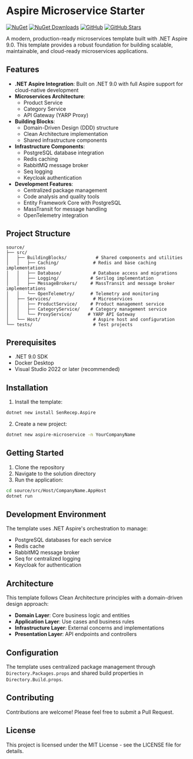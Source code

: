 # Aspire Microservice Starter

[![NuGet](https://img.shields.io/nuget/v/SenRecep.Aspire.svg)](https://www.nuget.org/packages/SenRecep.Aspire)
[![NuGet Downloads](https://img.shields.io/nuget/dt/SenRecep.Aspire.svg)](https://www.nuget.org/packages/SenRecep.Aspire)
[![GitHub](https://img.shields.io/github/license/SenRecep/Aspire)](https://github.com/SenRecep/Aspire)
[![GitHub Stars](https://img.shields.io/github/stars/SenRecep/Aspire)](https://github.com/SenRecep/Aspire)

A modern, production-ready microservices template built with .NET Aspire 9.0. This template provides a robust foundation for building scalable, maintainable, and cloud-ready microservices applications.

## Features

- **.NET Aspire Integration**: Built on .NET 9.0 with full Aspire support for cloud-native development
- **Microservices Architecture**:
  - Product Service
  - Category Service
  - API Gateway (YARP Proxy)
- **Building Blocks**:
  - Domain-Driven Design (DDD) structure
  - Clean Architecture implementation
  - Shared infrastructure components
- **Infrastructure Components**:
  - PostgreSQL database integration
  - Redis caching
  - RabbitMQ message broker
  - Seq logging
  - Keycloak authentication
- **Development Features**:
  - Centralized package management
  - Code analysis and quality tools
  - Entity Framework Core with PostgreSQL
  - MassTransit for message handling
  - OpenTelemetry integration

## Project Structure

```
source/
├── src/
│   ├── BuildingBlocks/           # Shared components and utilities
│   │   ├── Caching/             # Redis and base caching implementations
│   │   ├── Database/            # Database access and migrations
│   │   ├── Logging/            # Serilog implementation
│   │   ├── MessageBrokers/     # MassTransit and message broker implementations
│   │   └── OpenTelemetry/      # Telemetry and monitoring
│   ├── Services/                # Microservices
│   │   ├── ProductService/     # Product management service
│   │   ├── CategoryService/    # Category management service
│   │   └── ProxyService/      # YARP API Gateway
│   └── Host/                    # Aspire host and configuration
└── tests/                       # Test projects
```

## Prerequisites

- .NET 9.0 SDK
- Docker Desktop
- Visual Studio 2022 or later (recommended)

## Installation

1. Install the template:

```bash
dotnet new install SenRecep.Aspire
```

2. Create a new project:

```bash
dotnet new aspire-microservice -n YourCompanyName
```

## Getting Started

1. Clone the repository
2. Navigate to the solution directory
3. Run the application:

```bash
cd source/src/Host/CompanyName.AppHost
dotnet run
```

## Development Environment

The template uses .NET Aspire's orchestration to manage:

- PostgreSQL databases for each service
- Redis cache
- RabbitMQ message broker
- Seq for centralized logging
- Keycloak for authentication

## Architecture

This template follows Clean Architecture principles with a domain-driven design approach:

- **Domain Layer**: Core business logic and entities
- **Application Layer**: Use cases and business rules
- **Infrastructure Layer**: External concerns and implementations
- **Presentation Layer**: API endpoints and controllers

## Configuration

The template uses centralized package management through `Directory.Packages.props` and shared build properties in `Directory.Build.props`.

## Contributing

Contributions are welcome! Please feel free to submit a Pull Request.

## License

This project is licensed under the MIT License - see the LICENSE file for details.
